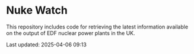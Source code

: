 # Nuke Watch

This repository includes code for retrieving the latest information available on the output of EDF nuclear power plants in the UK.

Last updated: 2025-04-06 09:13